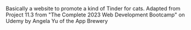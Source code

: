 Basically a website to promote a kind of Tinder for cats.
Adapted from Project 11.3 from "The Complete 2023 Web Development Bootcamp" on Udemy by Angela Yu of the App Brewery
